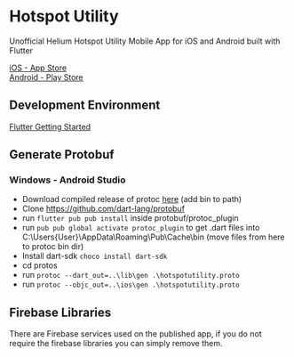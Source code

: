 # Hotspot Utility

Unofficial Helium Hotspot Utility Mobile App for iOS and Android built with Flutter

[iOS - App Store](https://apps.apple.com/us/app/helium-hotspot-utility/id1527367455)  
[Android - Play Store](https://play.google.com/store/apps/details?id=com.kentwilliams.hotspotutility)

## Development Environment

[Flutter Getting Started](https://flutter.dev/docs/get-started/install)

## Generate Protobuf

### Windows - Android Studio
* Download compiled release of protoc [here](https://github.com/protocolbuffers/protobuf/releases) (add bin to path)
* Clone https://github.com/dart-lang/protobuf
* run `flutter pub pub install` inside protobuf/protoc_plugin
* run `pub pub global activate protoc_plugin` to get .dart files into C:\Users\{User}\AppData\Roaming\Pub\Cache\bin (move files from here to protoc bin dir)
* Install dart-sdk `choco install dart-sdk`
* cd protos
* run `protoc --dart_out=..\lib\gen .\hotspotutility.proto`
* run `protoc --objc_out=..\ios\gen .\hotspotutility.proto`

## Firebase Libraries
There are Firebase services used on the published app, if you do not require the firebase libraries you can simply remove them. 
